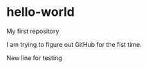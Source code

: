 # hello-world
My first repository

I am trying to figure out GitHub for the fist time.

New line for testing
